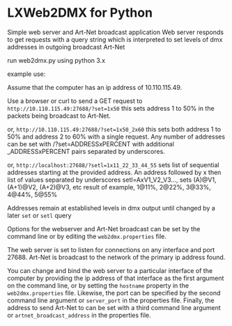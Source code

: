 # LXWeb2DMX for Python

Simple web server and Art-Net broadcast application
Web server responds to get requests with a query string
which is interpreted to set levels of dmx addresses in
outgoing broadcast Art-Net

run web2dmx.py using python 3.x

example use:

Assume that the computer has an ip address of 10.110.115.49.

Use a browser or curl to send a GET request to `http://10.110.115.49:27688/?set=1x50`
  this sets address 1 to 50% in the packets being broadcast to Art-Net.
  
or, `http://10.110.115.49:27688/?set=1x50_2x60`
   this sets both address 1 to 50% and address 2 to 60% with a single request.
   Any number of addresses can be set with /?set=ADDRESSxPERCENT
   with additional _ADDRESSxPERCENT pairs separated by underscores.
   
or, `http://localhost:27688/?setl=1x11_22_33_44_55`
   sets list of sequential addresses starting at the provided address.
      An address followed by x then list of values separated by underscores
	  setl=AxV1_V2_V3..., sets (A)@V1, (A+1)@V2, (A+2)@V3, etc
	  result of example, 1@11%, 2@22%, 3@33%, 4@44%, 5@55%
	  
Addresses remain at established levels in dmx output until changed
by a later `set` or `setl` query

Options for the webserver and Art-Net broadcast can be set by the command line
or by editing the `web2dmx.properties` file.

The web server is set to listen for connections on any interface and port 27688.
Art-Net is broadcast to the network of the primary ip address found.

You can change and bind the web server to a particular interface of the computer
by providing the ip address of that interface as the first argument on the command
line, or by setting the `hostname` property in the `web2dmx.properties` file.
Likewise, the port can be specified by the second command line argument or
`server_port` in the properties file.  Finally, the address to send Art-Net to can be
set with a third command line argument or `artnet_broadcast_address`
in the properties file. 